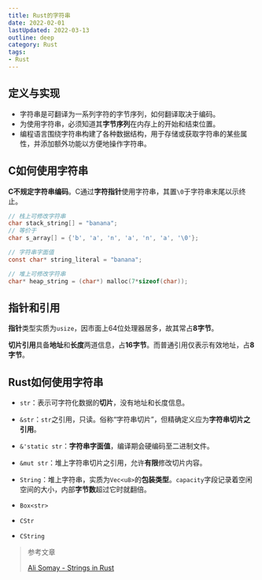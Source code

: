 ```yaml
---
title: Rust的字符串
date: 2022-02-01
lastUpdated: 2022-03-13
outline: deep
category: Rust
tags:
- Rust
---
```


## 定义与实现

- 字符串是可翻译为一系列字符的字节序列，如何翻译取决于编码。
- 为使用字符串，必须知道其**字节序列**在内存上的开始和结束位置。
- 编程语言围绕字符串构建了各种数据结构，用于存储或获取字符串的某些属性，并添加额外功能以方便地操作字符串。



## C如何使用字符串

**C不规定字符串编码**。C通过**字符指针**使用字符串，其置`\0`于字符串末尾以示终止。

```c
// 栈上可修改字符串
char stack_string[] = "banana";
// 等价于
char s_array[] = {'b', 'a', 'n', 'a', 'n', 'a', '\0'};

// 字符串字面值
const char* string_literal = "banana";

// 堆上可修改字符串
char* heap_string = (char*) malloc(7*sizeof(char));
```



## 指针和引用

**指针**类型实质为`usize`，因市面上64位处理器居多，故其常占**8字节**。

**切片引用**具备**地址**和**长度**两道信息，占**16字节**。而普通引用仅表示有效地址，占**8字节**。



## Rust如何使用字符串

- `str`：表示可字符化数据的**切片**，没有地址和长度信息。

- `&str`：`str`之引用，只读。俗称“字符串切片”，但精确定义应为**字符串切片之引用**。

- `&'static str`：**字符串字面值**，编译期会硬编码至二进制文件。

- `&mut str`：堆上字符串切片之引用，允许**有限**修改切片内容。

- `String`：堆上字符串，实质为`Vec<u8>`的**包装类型**。`capacity`字段记录着空闲空间的大小，内部**字节数**超过它时就翻倍。

- `Box<str>`

- `CStr`

- `CString`



> 参考文章
>
> [Ali Somay - Strings in Rust](https://medium.com/@alisomay/strings-in-rust-28c08a2d3130)

